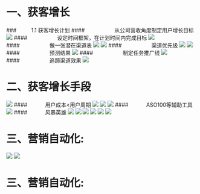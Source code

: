 # 一、获客增长
###&nbsp;&nbsp;&nbsp;&nbsp;&nbsp;&nbsp;&nbsp;&nbsp;&nbsp;&nbsp;1.1 获客增长计划
####&nbsp;&nbsp;&nbsp;&nbsp;&nbsp;&nbsp;&nbsp;&nbsp;&nbsp;&nbsp;&nbsp;&nbsp;&nbsp;&nbsp;&nbsp;&nbsp;&nbsp;&nbsp;&nbsp;&nbsp;从公司营收角度制定用户增长目标
![](/assets/QQ20190721-144149@2x.png)
####&nbsp;&nbsp;&nbsp;&nbsp;&nbsp;&nbsp;&nbsp;&nbsp;&nbsp;&nbsp;&nbsp;&nbsp;&nbsp;&nbsp;&nbsp;&nbsp;&nbsp;&nbsp;&nbsp;&nbsp;设定时间框架，在计划时间内完成目标
![](/assets/QQ20190721-144349@2x.png)
####&nbsp;&nbsp;&nbsp;&nbsp;&nbsp;&nbsp;&nbsp;&nbsp;&nbsp;&nbsp;&nbsp;&nbsp;&nbsp;&nbsp;&nbsp;&nbsp;&nbsp;&nbsp;&nbsp;&nbsp;做一张潜在渠道表
![](/assets/QQ20190721-144727@2x.png)
![](/assets/QQ20190721-144628@2x.png)
####&nbsp;&nbsp;&nbsp;&nbsp;&nbsp;&nbsp;&nbsp;&nbsp;&nbsp;&nbsp;&nbsp;&nbsp;&nbsp;&nbsp;&nbsp;&nbsp;&nbsp;&nbsp;&nbsp;&nbsp;渠道优先级
![](/assets/QQ20190721-144858@2x.png)
![](/assets/QQ20190721-145014@2x.png)
####&nbsp;&nbsp;&nbsp;&nbsp;&nbsp;&nbsp;&nbsp;&nbsp;&nbsp;&nbsp;&nbsp;&nbsp;&nbsp;&nbsp;&nbsp;&nbsp;&nbsp;&nbsp;&nbsp;&nbsp;预测结果
![](/assets/QQ20190721-145308@2x.png)
####&nbsp;&nbsp;&nbsp;&nbsp;&nbsp;&nbsp;&nbsp;&nbsp;&nbsp;&nbsp;&nbsp;&nbsp;&nbsp;&nbsp;&nbsp;&nbsp;&nbsp;&nbsp;&nbsp;&nbsp;制定任务推广线
![](/assets/QQ20190721-145502@2x.png)
####&nbsp;&nbsp;&nbsp;&nbsp;&nbsp;&nbsp;&nbsp;&nbsp;&nbsp;&nbsp;&nbsp;&nbsp;&nbsp;&nbsp;&nbsp;&nbsp;&nbsp;&nbsp;&nbsp;&nbsp;追踪渠道效果
![](/assets/QQ20190721-145641@2x.png)
# 二、获客增长手段
![](/assets/QQ20190721-152308@2x.png)
####&nbsp;&nbsp;&nbsp;&nbsp;&nbsp;&nbsp;&nbsp;&nbsp;&nbsp;&nbsp;&nbsp;&nbsp;用户成本<用户周期
![](/assets/QQ20190721-152352@2x.png)
![](/assets/QQ20190721-152735@2x.png)
![](/assets/QQ20190721-153228@2x.png)
####&nbsp;&nbsp;&nbsp;&nbsp;&nbsp;&nbsp;&nbsp;&nbsp;&nbsp;&nbsp;&nbsp;&nbsp;ASO100等辅助工具
![](/assets/QQ20190721-153611@2x.png)
####&nbsp;&nbsp;&nbsp;&nbsp;&nbsp;&nbsp;&nbsp;&nbsp;&nbsp;&nbsp;&nbsp;&nbsp;风暴英雄
![](/assets/QQ20190721-153846@2x.png)
![](/assets/QQ20190721-154432@2x.png)
![](/assets/QQ20190721-155019@2x.png)
![](/assets/QQ20190721-155746@2x.png)
![](/assets/QQ20190721-160224@2x.png)
![](/assets/QQ20190721-160610@2x.png)
# 三、营销自动化: 
![](/assets/QQ20190721-161035@2x.png)
![](/assets/QQ20190721-161450@2x.png)
# 三、营销自动化: 














